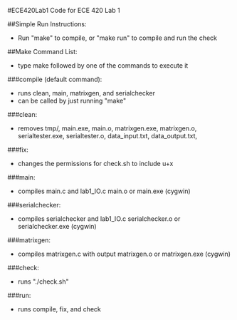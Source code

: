 #ECE420Lab1
Code for ECE 420 Lab 1

##Simple Run Instructions:
* Run "make" to compile, or "make run" to compile and run the check

##Make Command List:
* type make followed by one of the commands to execute it

###compile (default command):
* runs clean, main, matrixgen, and serialchecker
* can be called by just running "make"

###clean:
* removes tmp/, main.exe, main.o, matrixgen.exe, matrixgen.o, serialtester.exe, serialtester.o, data_input.txt, data_output.txt,

###fix:
* changes the permissions for check.sh to include u+x

###main:
* compiles main.c and lab1_IO.c main.o or main.exe (cygwin)

###serialchecker:
* compiles serialchecker and lab1_IO.c serialchecker.o or serialchecker.exe (cygwin)

###matrixgen:
* compiles matrixgen.c with output matrixgen.o or matrixgen.exe (cygwin)

###check:
* runs "./check.sh"

###run:
* runs compile, fix, and check